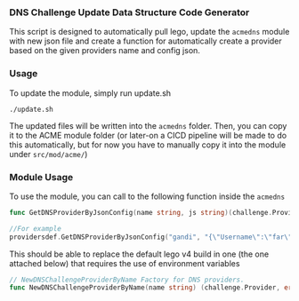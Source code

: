 ### DNS Challenge Update Data Structure Code Generator

This script is designed to automatically pull lego, update the `acmedns` module with new json file and create a function for automatically create a provider based on the given providers name and config json.

### Usage

To update the module, simply run update.sh 

```
./update.sh
```

The updated files will be written into the `acmedns`  folder. Then, you can copy it to the ACME module folder (or later-on a CICD pipeline will be made to do this automatically, but for now you have to manually copy it into the module under `src/mod/acme/`)



### Module Usage

To use the module, you can call to the following function inside the `acmedns`

```go
func GetDNSProviderByJsonConfig(name string, js string)(challenge.Provider, error)

//For example
providersdef.GetDNSProviderByJsonConfig("gandi", "{\"Username\":\"far\",\"Password\":\"boo\"}")
```



This should be able to replace the default lego v4 build in one (the one attached below) that requires the use of environment variables

```go
// NewDNSChallengeProviderByName Factory for DNS providers.
func NewDNSChallengeProviderByName(name string) (challenge.Provider, error)
```



